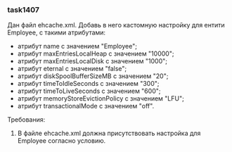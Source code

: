 
### task1407

Дан файл ehcache.xml. Добавь в него кастомную настройку для ентити Employee, с такими атрибутами:
- атрибут name с значением &quot;Employee&quot;;
- атрибут maxEntriesLocalHeap с значением &quot;10000&quot;;
- атрибут maxEntriesLocalDisk с значением &quot;1000&quot;;
- атрибут eternal с значением &quot;false&quot;;
- атрибут diskSpoolBufferSizeMB с значением &quot;20&quot;;
- атрибут timeToIdleSeconds с значением &quot;300&quot;;
- атрибут timeToLiveSeconds с значением &quot;600&quot;;
- атрибут memoryStoreEvictionPolicy с значением &quot;LFU&quot;;
- атрибут transactionalMode с значением &quot;off&quot;.


Требования:
1.	В файле ehcache.xml должна присутствовать настройка для Employee согласно условию.



